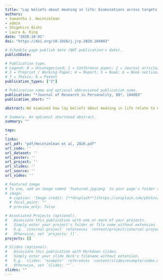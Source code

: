 ```yaml
---
title: "Lay beliefs about meaning in life: Examinations across targets, time, and countries"
authors: 
- Samantha J. Heintzelman
- admin
- Shigehiro Oishi
- Laura A. King
date: "2020-10-01"
doi: "https://doi.org/10.1016/j.jrp.2020.104003"

# Schedule page publish date (NOT publication's date).
publishDate: 

# Publication type.
# Legend: 0 = Uncategorized; 1 = Conference paper; 2 = Journal article;
# 3 = Preprint / Working Paper; 4 = Report; 5 = Book; 6 = Book section;
# 7 = Thesis; 8 = Patent
publication_types: ["2"]

# Publication name and optional abbreviated publication name.
publication: "*Journal of Research in Personality, 88*, 104003"
publication_short: ""

abstract: We examined how lay beliefs about meaning in life relate to experiences of personal meaning. In Study 1 (N = 406) meaning in life was perceived to be a common experience, but one that requires effort to attain, and these beliefs related to levels of meaning in life. Participants viewed their own lives as more meaningful than the average person's, and technology as both creating challenges and providing supports for meaning. Study 2 (N = 1719) showed cross-country variation in levels of and beliefs about meaning across eight countries. However, social relationships and happiness were identified as the strongest sources of meaning in life consistently across countries. We discuss the value of lay beliefs for understanding meaning in life both within and across cultures.

# Summary. An optional shortened abstract.
summary: ""

tags:
- 
links:
url_pdf: "pdf/Heintzelman et al, 2020.pdf"
url_code: ''
url_dataset: ''
url_poster: ''
url_project: ''
url_slides: ''
url_source: ''
url_video: ''

# Featured image
# To use, add an image named `featured.jpg/png` to your page's folder and uncomment lines below 
# image:
  # caption: 'Image credit: [**Unsplash**](https://unsplash.com/photos/s9CC2SKySJM)'
  # focal_point: ""
  # preview_only: false

# Associated Projects (optional).
#   Associate this publication with one or more of your projects.
#   Simply enter your project's folder or file name without extension.
#   E.g. `internal-project` references `content/project/internal-project/index.md`.
#   Otherwise, set `projects: []`.
projects: []

# Slides (optional).
#   Associate this publication with Markdown slides.
#   Simply enter your slide deck's filename without extension.
#   E.g. `slides: "example"` references `content/slides/example/index.md`.
#   Otherwise, set `slides: ""`.
slides: ""
---
```



